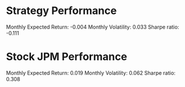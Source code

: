 # Strategy Performance
Monthly Expected Return: -0.004
Monthly Volatility: 0.033
Sharpe ratio: -0.111
# Stock JPM Performance
Monthly Expected Return: 0.019
Monthly Volatility: 0.062
Sharpe ratio: 0.308

